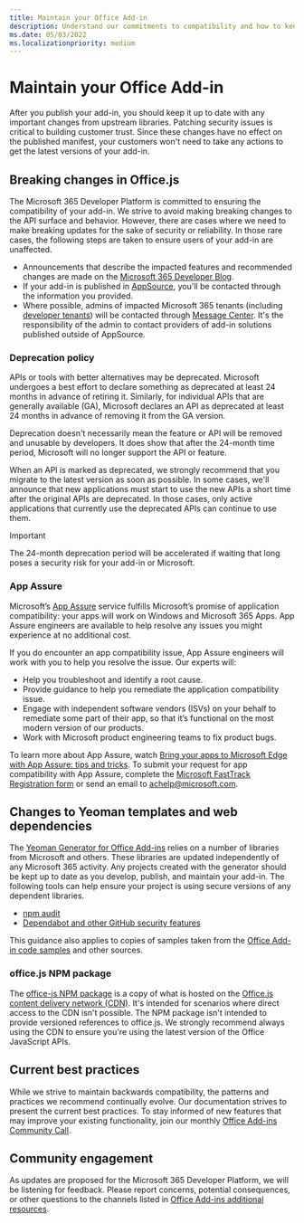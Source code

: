 ```yaml
---
title: Maintain your Office Add-in
description: Understand our commitments to compatibility and how to keep your add-in up to date.
ms.date: 05/03/2022
ms.localizationpriority: medium
---
```


# Maintain your Office Add-in

After you publish your add-in, you should keep it up to date with any important changes from upstream libraries. Patching security issues is critical to building customer trust. Since these changes have no effect on the published manifest, your customers won't need to take any actions to get the latest versions of your add-in.

## Breaking changes in Office.js

The Microsoft 365 Developer Platform is committed to ensuring the compatibility of your add-in. We strive to avoid making breaking changes to the API surface and behavior. However, there are cases where we need to make breaking updates for the sake of security or reliability. In those rare cases, the following steps are taken to ensure users of your add-in are unaffected.

- Announcements that describe the impacted features and recommended changes are made on the [Microsoft 365 Developer Blog](https://devblogs.microsoft.com/microsoft365dev/).
- If your add-in is published in [AppSource](/office/dev/store/submit-to-appsource-via-partner-center), you'll be contacted through the information you provided.
- Where possible, admins of impacted Microsoft 365 tenants (including [developer tenants](https://developer.microsoft.com/microsoft-365/dev-program)) will be contacted through [Message Center](/microsoft-365/admin/manage/message-center). It's the responsibility of the admin to contact providers of add-in solutions published outside of AppSource.

### Deprecation policy

APIs or tools with better alternatives may be deprecated. Microsoft undergoes a best effort to declare something as deprecated at least 24 months in advance of retiring it. Similarly, for individual APIs that are generally available (GA), Microsoft declares an API as deprecated at least 24 months in advance of removing it from the GA version.

Deprecation doesn't necessarily mean the feature or API will be removed and unusable by developers. It does show that after the 24-month time period, Microsoft will no longer support the API or feature.

When an API is marked as deprecated, we strongly recommend that you migrate to the latest version as soon as possible. In some cases, we'll announce that new applications must start to use the new APIs a short time after the original APIs are deprecated. In those cases, only active applications that currently use the deprecated APIs can continue to use them.

> [!IMPORTANT]
> The 24-month deprecation period will be accelerated if waiting that long poses a security risk for your add-in or Microsoft.

### App Assure

Microsoft’s [App Assure](https://www.microsoft.com/fasttrack/microsoft-365/app-assure) service fulfills Microsoft’s promise of application compatibility: your apps will work on Windows and Microsoft 365 Apps. App Assure engineers are available to help resolve any issues you might experience at no additional cost.

If you do encounter an app compatibility issue, App Assure engineers will work with you to help you resolve the issue. Our experts will:

- Help you troubleshoot and identify a root cause.
- Provide guidance to help you remediate the application compatibility issue.
- Engage with independent software vendors (ISVs) on your behalf to remediate some part of their app, so that it’s functional on the most modern version of our products.
- Work with Microsoft product engineering teams to fix product bugs.

To learn more about App Assure, watch [Bring your apps to Microsoft Edge with App Assure: tips and tricks](https://techcommunity.microsoft.com/t5/video-hub/bring-your-apps-to-microsoft-edge-with-app-assure-tips-and/ba-p/2167619). To submit your request for app compatibility with App Assure, complete the [Microsoft FastTrack Registration form](https://aka.ms/AppAssureRequest) or send an email to [achelp@microsoft.com](mailto:achelp@microsoft.com).

## Changes to Yeoman templates and web dependencies

The [Yeoman Generator for Office Add-ins](../develop/yeoman-generator-overview.md) relies on a number of libraries from Microsoft and others. These libraries are updated independently of any Microsoft 365 activity. Any projects created with the generator should be kept up to date as you develop, publish, and maintain your add-in. The following tools can help ensure your project is using secure versions of any dependent libraries.

- [npm audit](https://docs.npmjs.com/cli/v6/commands/npm-audit/)
- [Dependabot and other GitHub security features](https://github.com/features/security)

This guidance also applies to copies of samples taken from the [Office Add-in code samples](https://github.com/OfficeDev/Office-Add-in-samples) and other sources.

### office.js NPM package

The [office-js NPM package](https://www.npmjs.com/package/@microsoft/office-js) is a copy of what is hosted on the [Office.js content delivery network (CDN)](../develop/understanding-the-javascript-api-for-office.md#accessing-the-office-javascript-api-library). It's intended for scenarios where direct access to the CDN isn't possible. The NPM package isn't intended to provide versioned references to office.js. We strongly recommend always using the CDN to ensure you're using the latest version of the Office JavaScript APIs.

## Current best practices

While we strive to maintain backwards compatibility, the patterns and practices we recommend continually evolve. Our documentation strives to present the current best practices. To stay informed of new features that may improve your existing functionality, join our monthly [Office Add-ins Community Call](../overview/office-add-ins-community-call.md).

## Community engagement

As updates are proposed for the Microsoft 365 Developer Platform, we will be listening for feedback. Please report concerns, potential consequences, or other questions to the channels listed in [Office Add-ins additional resources](../resources/resources-links-help.md).
